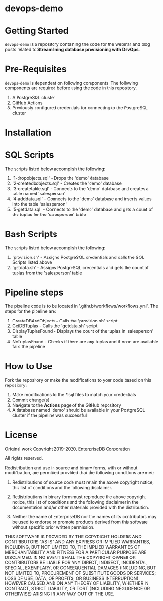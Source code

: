 # devops-demo
# Getting Started

`devops-demo` is a repository containing the code for the webinar and blog posts related to **Streamlining database provisioning with DevOps**.

# Pre-Requisites

`devops-demo` is dependent on following components. The following
components are required before using the code in this repository.

1. A PostgreSQL cluster
2. GitHub Actions
3. Previously configured credentials for connecting to the PostgreSQL cluster

# Installation

# SQL Scripts

The scripts listed below accomplish the following:

  1. '1-dropobjects.sql' - Drops the 'demo' database
  2. '2-createdbobjects.sql' - Creates the 'demo' database
  3. '3-createtable.sql' - Connects to the 'demo' database and creates a table named 'salesperson'
  4. '4-adddata.sql' - Connects to the 'demo' database and inserts values into the table 'salesperson'
  5. '5-getdata.sql' - Connects to the 'demo' database and gets a count of the tuplas for the 'salesperson' table

# Bash Scripts

The scripts listed below accomplish the following:

  1. 'provision.sh' - Assigns PostgreSQL credentials and calls the SQL Scripts listed above
  2. 'getdata.sh' - Assigns PostgreSQL credentials and gets the count of tuplas from the 'salesperson' table
  
# Pipeline steps

The pipeline code is to be located in '.github/workflows/workflows.yml'. The steps for the pipeline are:

  1. CreateDBAndObjects - Calls the 'provision.sh' script
  2. GetDBTuplas - Calls the 'getdata.sh' script
  3. DisplayTuplasFound - Displays the count of the tuplas in 'salesperson' table
  4. NoTuplasFound - Checks if there are any tuplas and if none are available fails the pipeline

# How to Use

Fork the repository or make the modifications to your code based on this repository:

  1. Make modifications to the *.sql files to match your credentials
  2. Commit change(s)
  3. Navigate to the **Actions** page of the GitHub repository
  4. A database named 'demo' should be available in your PostgreSQL cluster if the pipeline was successful

# License

Original work Copyright 2019-2020, EnterpriseDB Corporation

All rights reserved.

Redistribution and use in source and binary forms, with or without
modification, are permitted provided that the following conditions are met:

1. Redistributions of source code must retain the above copyright notice, this
list of conditions and the following disclaimer.

2. Redistributions in binary form must reproduce the above copyright notice,
this list of conditions and the following disclaimer in the documentation
and/or other materials provided with the distribution.

3. Neither the name of EnterpriseDB nor the names of its contributors may be
used to endorse or promote products derived from this software without specific
prior written permission.

THIS SOFTWARE IS PROVIDED BY THE COPYRIGHT HOLDERS AND CONTRIBUTORS "AS IS" AND
ANY EXPRESS OR IMPLIED WARRANTIES, INCLUDING, BUT NOT LIMITED TO, THE IMPLIED
WARRANTIES OF MERCHANTABILITY AND FITNESS FOR A PARTICULAR PURPOSE ARE
DISCLAIMED. IN NO EVENT SHALL THE COPYRIGHT OWNER OR CONTRIBUTORS BE LIABLE FOR
ANY DIRECT, INDIRECT, INCIDENTAL, SPECIAL, EXEMPLARY, OR CONSEQUENTIAL DAMAGES
(INCLUDING, BUT NOT LIMITED TO, PROCUREMENT OF SUBSTITUTE GOODS OR SERVICES;
LOSS OF USE, DATA, OR PROFITS; OR BUSINESS INTERRUPTION) HOWEVER CAUSED AND ON
ANY THEORY OF LIABILITY, WHETHER IN CONTRACT, STRICT LIABILITY, OR TORT
(INCLUDING NEGLIGENCE OR OTHERWISE) ARISING IN ANY WAY OUT OF THE USE.
